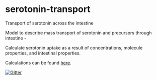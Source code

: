 # serotonin-transport
Transport of serotonin across the intestine

Model to describe mass transport of serotonin and precursors through intestine -

Calculate serotonin uptake as a result of concentrations, molecule properties, and intestinal properties.

Calculations can be found [here](SerotoninTransportCython.ipynb).






[![Gitter](https://badges.gitter.im/CHME5137/serotonin-transport.svg)](https://gitter.im/CHME5137/serotonin-transport?utm_source=badge&utm_medium=badge&utm_campaign=pr-badge)
